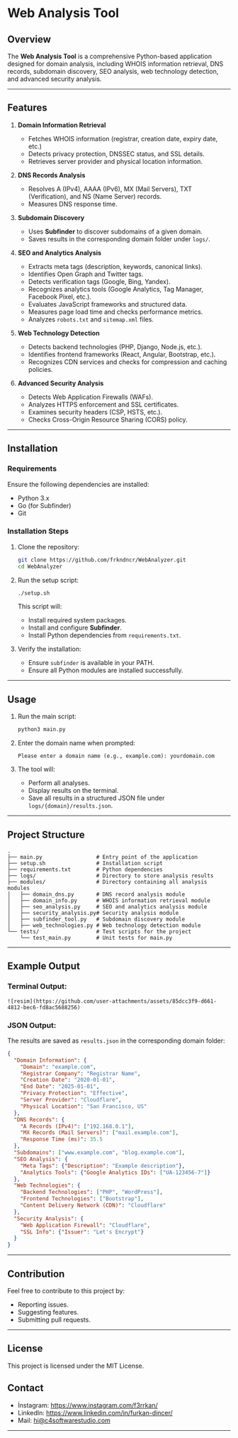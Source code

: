 # Web Analysis Tool

## Overview
The **Web Analysis Tool** is a comprehensive Python-based application designed for domain analysis, including WHOIS information retrieval, DNS records, subdomain discovery, SEO analysis, web technology detection, and advanced security analysis.

---

## Features

1. **Domain Information Retrieval**
   - Fetches WHOIS information (registrar, creation date, expiry date, etc.)
   - Detects privacy protection, DNSSEC status, and SSL details.
   - Retrieves server provider and physical location information.

2. **DNS Records Analysis**
   - Resolves A (IPv4), AAAA (IPv6), MX (Mail Servers), TXT (Verification), and NS (Name Server) records.
   - Measures DNS response time.

3. **Subdomain Discovery**
   - Uses **Subfinder** to discover subdomains of a given domain.
   - Saves results in the corresponding domain folder under `logs/`.

4. **SEO and Analytics Analysis**
   - Extracts meta tags (description, keywords, canonical links).
   - Identifies Open Graph and Twitter tags.
   - Detects verification tags (Google, Bing, Yandex).
   - Recognizes analytics tools (Google Analytics, Tag Manager, Facebook Pixel, etc.).
   - Evaluates JavaScript frameworks and structured data.
   - Measures page load time and checks performance metrics.
   - Analyzes `robots.txt` and `sitemap.xml` files.

5. **Web Technology Detection**
   - Detects backend technologies (PHP, Django, Node.js, etc.).
   - Identifies frontend frameworks (React, Angular, Bootstrap, etc.).
   - Recognizes CDN services and checks for compression and caching policies.

6. **Advanced Security Analysis**
   - Detects Web Application Firewalls (WAFs).
   - Analyzes HTTPS enforcement and SSL certificates.
   - Examines security headers (CSP, HSTS, etc.).
   - Checks Cross-Origin Resource Sharing (CORS) policy.

---

## Installation

### Requirements
Ensure the following dependencies are installed:
- Python 3.x
- Go (for Subfinder)
- Git

### Installation Steps

1. Clone the repository:
   ```bash
   git clone https://github.com/frkndncr/WebAnalyzer.git
   cd WebAnalyzer
   ```

2. Run the setup script:
   ```bash
   ./setup.sh
   ```
   This script will:
   - Install required system packages.
   - Install and configure **Subfinder**.
   - Install Python dependencies from `requirements.txt`.

3. Verify the installation:
   - Ensure `subfinder` is available in your PATH.
   - Ensure all Python modules are installed successfully.

---

## Usage

1. Run the main script:
   ```bash
   python3 main.py
   ```

2. Enter the domain name when prompted:
   ```
   Please enter a domain name (e.g., example.com): yourdomain.com
   ```

3. The tool will:
   - Perform all analyses.
   - Display results on the terminal.
   - Save all results in a structured JSON file under `logs/{domain}/results.json`.

---

## Project Structure

```plaintext
.
├── main.py                 # Entry point of the application
├── setup.sh                # Installation script
├── requirements.txt        # Python dependencies
├── logs/                   # Directory to store analysis results
├── modules/                # Directory containing all analysis modules
│   ├── domain_dns.py       # DNS record analysis module
│   ├── domain_info.py      # WHOIS information retrieval module
│   ├── seo_analysis.py     # SEO and analytics analysis module
│   ├── security_analysis.py# Security analysis module
│   ├── subfinder_tool.py   # Subdomain discovery module
│   ├── web_technologies.py # Web technology detection module
└── tests/                  # Test scripts for the project
    └── test_main.py        # Unit tests for main.py
```

---

## Example Output

### Terminal Output:
```
![resim](https://github.com/user-attachments/assets/85dcc3f9-d661-4812-bec6-fd8ac5688256)

```

### JSON Output:
The results are saved as `results.json` in the corresponding domain folder:

```json
{
  "Domain Information": {
    "Domain": "example.com",
    "Registrar Company": "Registrar Name",
    "Creation Date": "2020-01-01",
    "End Date": "2025-01-01",
    "Privacy Protection": "Effective",
    "Server Provider": "Cloudflare",
    "Physical Location": "San Francisco, US"
  },
  "DNS Records": {
    "A Records (IPv4)": ["192.168.0.1"],
    "MX Records (Mail Servers)": ["mail.example.com"],
    "Response Time (ms)": 35.5
  },
  "Subdomains": ["www.example.com", "blog.example.com"],
  "SEO Analysis": {
    "Meta Tags": {"Description": "Example description"},
    "Analytics Tools": {"Google Analytics IDs": ["UA-123456-7"]}
  },
  "Web Technologies": {
    "Backend Technologies": ["PHP", "WordPress"],
    "Frontend Technologies": ["Bootstrap"],
    "Content Delivery Network (CDN)": "Cloudflare"
  },
  "Security Analysis": {
    "Web Application Firewall": "Cloudflare",
    "SSL Info": {"Issuer": "Let's Encrypt"}
  }
}
```

---

## Contribution

Feel free to contribute to this project by:
- Reporting issues.
- Suggesting features.
- Submitting pull requests.

---

## License

This project is licensed under the MIT License.

## Contact

- İnstagram: https://www.instagram.com/f3rrkan/
- LinkedIn: https://www.linkedin.com/in/furkan-dincer/
- Mail: hi@c4softwarestudio.com

---

